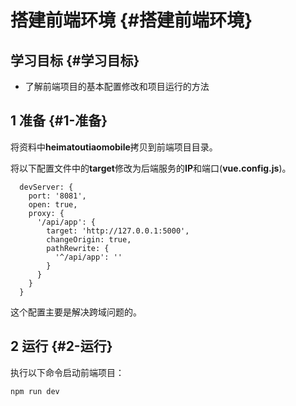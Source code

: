 # 搭建前端环境 {#搭建前端环境}

## 学习目标 {#学习目标}

* 了解前端项目的基本配置修改和项目运行的方法

## 1 准备 {#1-准备}

将资料中**heimatoutiaomobile**拷贝到前端项目目录。

将以下配置文件中的**target**修改为后端服务的**IP**和端口\(**vue.config.js**\)。

```
  devServer: {
    port: '8081',
    open: true,
    proxy: {
      '/api/app': {
        target: 'http://127.0.0.1:5000',
        changeOrigin: true,
        pathRewrite: {
          '^/api/app': ''
        }
      }
    }
  }

```

这个配置主要是解决跨域问题的。

## 2 运行 {#2-运行}

执行以下命令启动前端项目：

```
npm run dev
```



